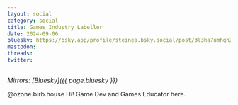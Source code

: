 ```yaml
---
layout: social
category: social
title: Games Industry Labeller
date: 2024-09-06
bluesky: https://bsky.app/profile/steinea.bsky.social/post/3l3ha7umhqh2e
mastodon:
threads:
twitter:
---
```


*Mirrors: [Bluesky]({{ page.bluesky }})*

@ozone.birb.house Hi! Game Dev and Games Educator here.
